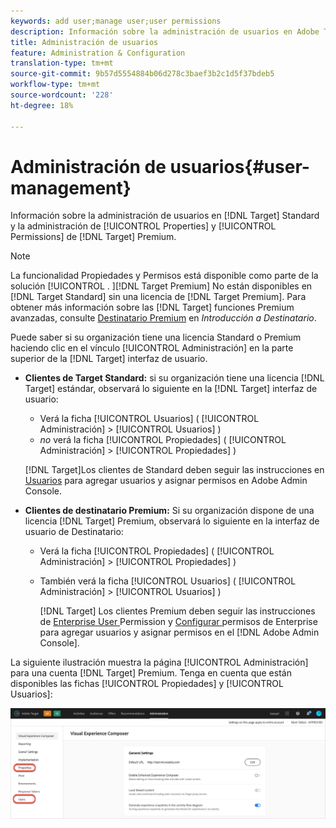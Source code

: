 ```yaml
---
keywords: add user;manage user;user permissions
description: Información sobre la administración de usuarios en Adobe Target Standard y la administración de propiedades y permisos de empresa en Adobe Target Premium.
title: Administración de usuarios
feature: Administration & Configuration
translation-type: tm+mt
source-git-commit: 9b57d5554884b06d278c3baef3b2c1d5f37bdeb5
workflow-type: tm+mt
source-wordcount: '228'
ht-degree: 18%

---
```



# Administración de usuarios{#user-management}

Información sobre la administración de usuarios en [!DNL Target] Standard y la administración de [!UICONTROL Properties] y [!UICONTROL Permissions] de [!DNL Target] Premium.

>[!NOTE]
>
>La funcionalidad Propiedades y Permisos está disponible como parte de la solución [!UICONTROL . ][!DNL Target Premium] No están disponibles en [!DNL Target Standard] sin una licencia de [!DNL Target Premium]. Para obtener más información sobre las [!DNL Target] funciones Premium avanzadas, consulte [Destinatario Premium](/help/c-intro/intro.md#premium) en *Introducción a Destinatario*.

Puede saber si su organización tiene una licencia Standard o Premium haciendo clic en el vínculo [!UICONTROL Administración] en la parte superior de la [!DNL Target] interfaz de usuario.

* **Clientes de Target Standard:** si su organización tiene una licencia  [!DNL Target] estándar, observará lo siguiente en la  [!DNL Target] interfaz de usuario:

   * Verá la ficha [!UICONTROL Usuarios] ( [!UICONTROL Administración] > [!UICONTROL Usuarios] )
   * *no* verá la ficha [!UICONTROL Propiedades] ( [!UICONTROL Administración] > [!UICONTROL Propiedades] )

   [!DNL Target]Los clientes de Standard deben seguir las instrucciones en [Usuarios](/help/administrating-target/c-user-management/c-user-management/user-management.md) para agregar usuarios y asignar permisos en Adobe Admin Console.

* **Clientes de destinatario Premium:** Si su organización dispone de una licencia  [!DNL Target] Premium, observará lo siguiente en la interfaz de usuario de Destinatario:

   * Verá la ficha [!UICONTROL Propiedades] ( [!UICONTROL Administración] > [!UICONTROL Propiedades] )
   * También verá la ficha [!UICONTROL Usuarios] ( [!UICONTROL Administración] > [!UICONTROL Usuarios] )

      [!DNL Target] Los clientes Premium deben seguir las instrucciones de  [Enterprise User ](/help/administrating-target/c-user-management/property-channel/property-channel.md#concept_E396B16FA2024ADBA27BC056138F9838) Permission y  [Configurar ](/help/administrating-target/c-user-management/property-channel/properties-overview.md#concept_22F2855DBF0D4754B9460F5D68749C71) permisos de Enterprise para agregar usuarios y asignar permisos en el  [!DNL Adobe Admin Console].

La siguiente ilustración muestra la página [!UICONTROL Administración] para una cuenta [!DNL Target] Premium. Tenga en cuenta que están disponibles las fichas [!UICONTROL Propiedades] y [!UICONTROL Usuarios]:

![Ficha Administración](/help/administrating-target/assets/premium.png)

